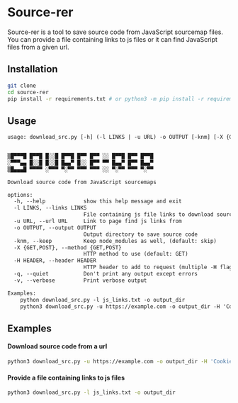 # Source-rer

Source-rer is a tool to save source code from JavaScript sourcemap files. You can provide a file containing links to js files or it can find JavaScript files from a given url.

## Installation

```bash
git clone
cd source-rer
pip install -r requirements.txt # or python3 -m pip install -r requirements.txt
```

## Usage

```txt
usage: download_src.py [-h] (-l LINKS | -u URL) -o OUTPUT [-knm] [-X {GET,POST}] [-H HEADER] [-q] [-v]


▒█▀▀▀█ █▀▀█ █░░█ █▀▀█ █▀▀ █▀▀ ░░ █▀▀█ █▀▀ █▀▀█
░▀▀▀▄▄ █░░█ █░░█ █▄▄▀ █░░ █▀▀ ▀▀ █▄▄▀ █▀▀ █▄▄▀
▒█▄▄▄█ ▀▀▀▀ ░▀▀▀ ▀░▀▀ ▀▀▀ ▀▀▀ ░░ ▀░▀▀ ▀▀▀ ▀░▀▀

Download source code from JavaScript sourcemaps

options:
  -h, --help            show this help message and exit
  -l LINKS, --links LINKS
                        File containing js file links to download source code from
  -u URL, --url URL     Link to page find js links from
  -o OUTPUT, --output OUTPUT
                        Output directory to save source code
  -knm, --keep          Keep node_modules as well, (default: skip)
  -X {GET,POST}, --method {GET,POST}
                        HTTP method to use (default: GET)
  -H HEADER, --header HEADER
                        HTTP header to add to request (multiple -H flags are accepted)
  -q, --quiet           Don't print any output except errors
  -v, --verbose         Print verbose output

Examples:
    python download_src.py -l js_links.txt -o output_dir
    python3 download_src.py -u https://example.com -o output_dir -H 'Cookie: SESSION=1234567890'
```

## Examples

#### Download source code from a url

```bash
python3 download_src.py -u https://example.com -o output_dir -H 'Cookie: SESSION=1234567890'
```

#### Provide a file containing links to js files

```bash
python3 download_src.py -l js_links.txt -o output_dir
```
